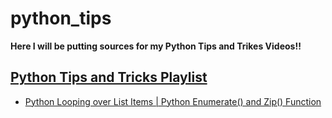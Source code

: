 # python_tips
**Here I will be putting sources for my Python Tips and Trikes Videos!!**

## **[Python Tips and Tricks Playlist](https://youtube.com/playlist?list=PLFlgZzeEqpSiXk-UsHqg82bwSBzFwH5zl)**
 - [Python Looping over List Items | Python Enumerate() and Zip() Function](https://youtu.be/z3q3sTKE00c)
